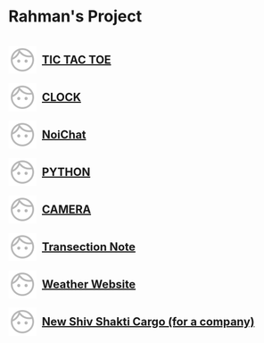 # Rahman's Project
<br>
<link rel="stylesheet" href="style.css">
<a href="https://faizanurahman17.github.io/tictactoegame" style="display: flex; align-items: center; justify-content: start;">
    <img src="logo.png" height="50px" width="50px" style="margin-right: 10px;">
    <span style="font-size: 20px; font-weight: bold;">TIC TAC TOE</span>
</a>
<br>
<a href="https://faizanurahman17.github.io/clock" style="display: flex; align-items: center; justify-content: start;">
    <img src="logo.png" height="50px" width="50px" style="margin-right: 10px;">
    <span style="font-size: 20px; font-weight: bold;">CLOCK</span>
</a>
<br>
<a href="https://faizanurahman17.github.io/NoiChat" style="display: flex; align-items: center; justify-content: start;">
    <img src="logo.png" height="50px" width="50px" style="margin-right: 10px;">
    <span style="font-size: 20px; font-weight: bold;">NoiChat</span>
</a>
<br>
<a href="https://faizanurahman17.github.io/(python)" style="display: flex; align-items: center; justify-content: start;">
    <img src="logo.png" height="50px" width="50px" style="margin-right: 10px;">
    <span style="font-size: 20px; font-weight: bold;">PYTHON</span>
</a>
<br>
<a href="https://faizanurahman17.github.io/camera" style="display: flex; align-items: center; justify-content: start;">
    <img src="logo.png" height="50px" width="50px" style="margin-right: 10px;">
    <span style="font-size: 20px; font-weight: bold;">CAMERA</span>
</a>
<br>
<a href="https://faizanurahman17.github.io/transection" style="display: flex; align-items: center; justify-content: start;">
    <img src="logo.png" height="50px" width="50px" style="margin-right: 10px;">
    <span style="font-size: 20px; font-weight: bold;">Transection Note</span>
</a>
<br>
<a href="https://faizanurahman17.github.io/weather-website" style="display: flex; align-items: center; justify-content: start;">
    <img src="logo.png" height="50px" width="50px" style="margin-right: 10px;">
    <span style="font-size: 20px; font-weight: bold;">Weather Website</span>
</a>
<br>
<a href="https://faizanurahman17.github.io/newshivshakticargo" style="display: flex; align-items: center; justify-content: start;">
    <img src="logo.png" height="50px" width="50px" style="margin-right: 10px;">
    <span style="font-size: 20px; font-weight: bold;">New Shiv Shakti Cargo (for a company)</span>
</a>